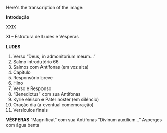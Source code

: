 Here's the transcription of the image:

**Introdução**

XXIX

XI – Estrutura de Ludes e Vésperas

**LUDES**

1. Verso “Deus, in admonitorium meum…”
2. Salmo introdutório 66
3. Salmos com Antífonas
(em voz alta)
4. Capítulo
5. Responsório breve
6. Hino
7. Verso e Responso
8. “Benedictus” com sua
Antífonas
9. Kyrie eleison e Pater noster (em silêncio)
10. Oração dia (a eventual comemoração)
11. Versículos finais

**VÉSPERAS**
“Magnificat” com sua Antífonas
“Divinum auxilium…”
Asperges com água benta